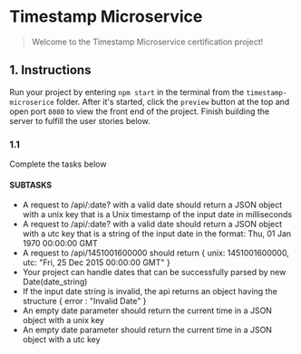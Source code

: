 # Timestamp Microservice

> Welcome to the Timestamp Microservice certification project!

## 1. Instructions

Run your project by entering `npm start` in the terminal from the `timestamp-microserice` folder. After it's started, click the `preview` button at the top and open port `8080` to view the front end of the project. Finish building the server to fulfill the user stories below.

### 1.1

Complete the tasks below

#### SUBTASKS

- A request to /api/:date? with a valid date should return a JSON object with a unix key that is a Unix timestamp of the input date in milliseconds
- A request to /api/:date? with a valid date should return a JSON object with a utc key that is a string of the input date in the format: Thu, 01 Jan 1970 00:00:00 GMT
- A request to /api/1451001600000 should return { unix: 1451001600000, utc: "Fri, 25 Dec 2015 00:00:00 GMT" }
- Your project can handle dates that can be successfully parsed by new Date(date_string)
- If the input date string is invalid, the api returns an object having the structure { error : "Invalid Date" }
- An empty date parameter should return the current time in a JSON object with a unix key
- An empty date parameter should return the current time in a JSON object with a utc key

